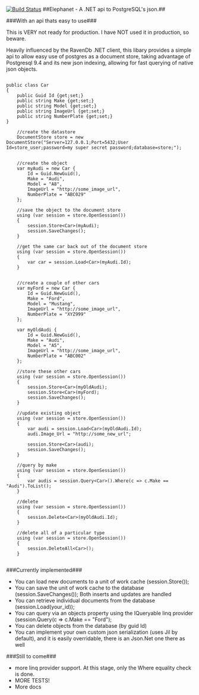 [![Build Status](https://travis-ci.org/YoloDev/elephanet.svg?branch=master)](https://travis-ci.org/YoloDev/elephanet) 
##Elephanet - A .NET api to PostgreSQL's json.##

###With an api thats easy to use###

This is VERY not ready for production.  I have NOT used it in production, so beware.

Heavily influenced by the RavenDb .NET client, this libary provides a simple api to allow easy use of postgres as a document store, taking advantage of Postgresql 9.4 and its new json indexing, allowing for fast querying of native json objects.

```

public class Car
{
 	public Guid Id {get;set;}
	public string Make {get;set;}
	public string Model {get;set;}
	public string ImageUrl {get;set;}
	public string NumberPlate {get;set;}
}

	//create the datastore
	DocumentStore store = new DocumentStore("Server=127.0.0.1;Port=5432;User Id=store_user;password=my super secret password;database=store;");
	
	
	//create the object
	var myAudi = new Car {
		Id = Guid.NewGuid(),
		Make = "Audi",
		Model = "A8",
		ImageUrl = "http://some_image_url",
		NumberPlate = "ABC029"
	};

	//save the object to the document store
	using (var session = store.OpenSession())
	{
		session.Store<Car>(myAudi);
		session.SaveChanges();
	}

	//get the same car back out of the document store
	using (var session = store.OpenSession())
	{
		var car = session.Load<Car>(myAudi.Id);
	}


	//create a couple of other cars	
	var myFord = new Car {
		Id = Guid.NewGuid(),
		Make = "Ford",
		Model = "Mustang",
		ImageUrl = "http://some_image_url",
		NumberPlate = "XYZ999"
	};

	var myOldAudi {
		Id = Guid.NewGuid(),
		Make = "Audi",
		Model = "A5",
		ImageUrl = "http://some_image_url",
		NumberPlate = "ABC002"
	};

	//store these other cars
	using (var session = store.OpenSession())
	{
		session.Store<Car>(myOldAudi);
		session.Store<Car>(myFord);
		session.SaveChanges();
	}

	//update existing object
	using (var session = store.OpenSession())
	{
		var audi = session.Load<Car>(myOldAudi.Id);
		audi.Image_Url = "http://some_new_url";

		session.Store<Car>(audi);
		session.SaveChanges();
	}

	//query by make
	using (var session = store.OpenSession())
	{
		var audis = session.Query<Car>().Where(c => c.Make == "Audi").ToList();
	}

	//delete
	using (var session = store.OpenSession())
	{
		session.Delete<Car>(myOldAudi.Id);
	}

	//delete all of a particular type
	using (var session = store.OpenSession())
	{
		session.DeleteAll<Car>();
	}
	
```

###Currently implemented###

* You can load new documents to a unit of work cache (session.Store<T>());
* You can save the unit of work cache to the database (session.SaveChanges()); Both inserts and updates are handled
* You can retrieve individual documents from the database (session.Load<T>(your_id));
* You can query via an objects property using the IQueryable linq provider (session.Query<Car>(c => c.Make == "Ford");
* You can delete objects from the database (by guid Id)
* You can implement your own custom json serialization (uses Jil by default), and it is easily overridable, there is an Json.Net one there as well

###Still to come###

* more linq provider support.  At this stage, only the Where equality check is done.
* MORE TESTS!
* More docs
